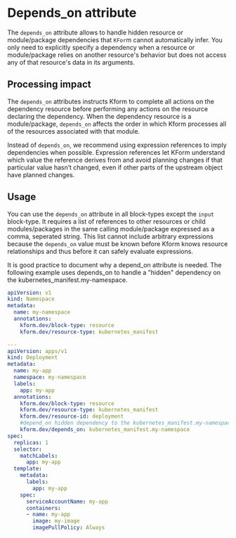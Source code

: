 # Depends_on attribute

The `depends_on` attribute allows to handle hidden resource or module/package dependencies that `KFor`m cannot automatically infer. You only need to explicitly specify a dependency when a resource or module/package relies on another resource's behavior but does not access any of that resource's data in its arguments.

## Processing impact

The `depends_on` attributes instructs Kform to complete all actions on the dependency resource  before performing any actions on the resource declaring the dependency. When the dependency resource is a module/package, `depends_on` affects the order in which Kform processes all of the resources associated with that module.

Instead of `depends_on`, we recommend using expression references to imply dependencies when possible. Expression references let KForm understand which value the reference derives from and avoid planning changes if that particular value hasn’t changed, even if other parts of the upstream object have planned changes.

## Usage

You can use the `depends_on` attribute in all block-types except the `input` block-type. It requires a list of references to other resources or child modules/packages in the same calling module/package expressed as a comma, seperated string. This list cannot include arbitrary expressions because the `depends_on` value must be known before Kform knows resource relationships and thus before it can safely evaluate expressions.

It is good practice to document why a depend_on attribute is needed. The following example uses depends_on to handle a "hidden" dependency on the kubernetes_manifest.my-namespace.

```yaml
apiVersion: v1
kind: Namespace
metadata:
  name: my-namespace
  annotations:
    kform.dev/block-type: resource
    kform.dev/resource-type: kubernetes_manifest 

---
apiVersion: apps/v1
kind: Deployment
metadata:
  name: my-app
  namespace: my-namespace
  labels:
    app: my-app
  annotations:
    kform.dev/block-type: resource
    kform.dev/resource-type: kubernetes_manifest 
    kform.dev/resource-id: deployment
    #depend_on hidden dependency to the kubernetes_manifest.my-namespace resource
    kform.dev/depends_on: kubernetes_manifest.my-namespace 
spec:
  replicas: 1
  selector:
    matchLabels:
      app: my-app
  template:
    metadata:
      labels:
        app: my-app
    spec:
      serviceAccountName: my-app
      containers:
      - name: my-app
        image: my-image
        imagePullPolicy: Always
```